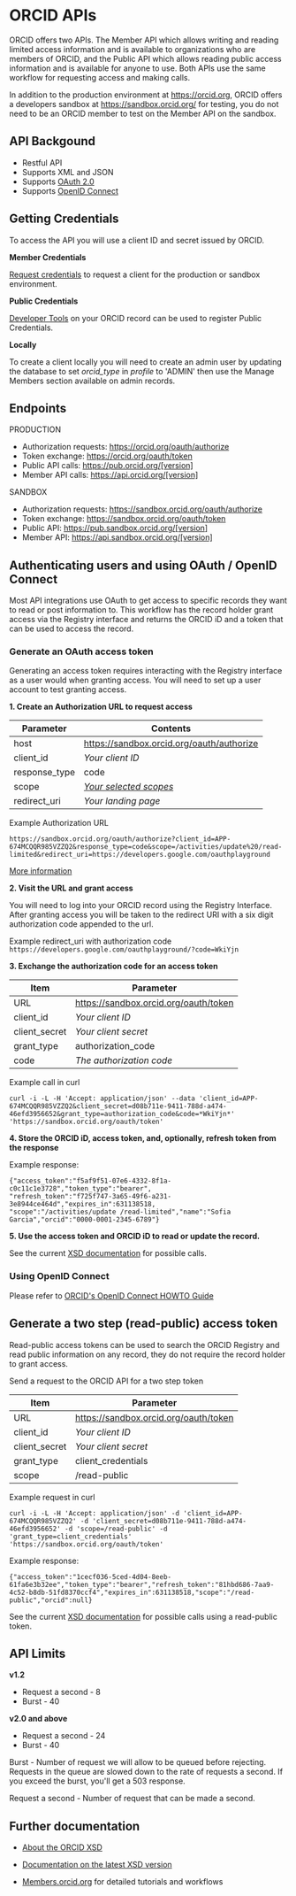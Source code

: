 # ORCID APIs

ORCID offers two APIs. The Member API which allows writing and reading limited access information and is available to organizations who are members of ORCID, and the Public API which allows reading public access information and is available for anyone to use. Both APIs use the same workflow for requesting access and making calls. 

In addition to the production environment at https://orcid.org, ORCID offers a developers sandbox at https://sandbox.orcid.org/ for testing, you do not need to be an ORCID member to test on the Member API on the sandbox.

## API Backgound

* Restful API
* Supports XML and JSON
* Supports [OAuth 2.0](https://oauth.net/2/)
* Supports [OpenID Connect](http://openid.net/connect/)

## Getting Credentials
To access the API you will use a client ID and secret issued by ORCID.

**Member Credentials**

[Request credentials](https://orcid.org/content/register-client-application) to request a client for the production or sandbox environment.

**Public Credentials**

[Developer Tools](https://sandbox.orcid.org/developer-tools) on your ORCID record can be used to register Public Credentials.

**Locally**

To create a client locally you will need to create an admin user by updating the database to set _orcid_type_ in _profile_ to 'ADMIN' then use the Manage Members section available on admin records.

## Endpoints

PRODUCTION
* Authorization requests: https://orcid.org/oauth/authorize
* Token exchange: https://orcid.org/oauth/token
* Public API calls: https://pub.orcid.org/[version]
* Member API calls: https://api.orcid.org/[version]

SANDBOX
* Authorization requests: https://sandbox.orcid.org/oauth/authorize
* Token exchange: https://sandbox.orcid.org/oauth/token
* Public API: https://pub.sandbox.orcid.org/[version]
* Member API: https://api.sandbox.orcid.org/[version]

## Authenticating users and using OAuth / OpenID Connect

Most API integrations use OAuth to get access to specific records they want to read or post information to. This workflow has the record holder grant access via the Registry interface and returns the ORCID iD and a token that can be used to access the record.

### Generate an OAuth access token
Generating an access token requires interacting with the Registry interface as a user would when granting access. You will need to set up a user account to test granting access.

**1. Create an Authorization URL to request access**
	
| Parameter             |Contents               |
|--------------------|--------------------------|
| host 				| https://sandbox.orcid.org/oauth/authorize|
| client\_id 		| *Your client ID*|
| response\_type	| code|
| scope				| [*Your selected scopes*](https://github.com/ORCID/ORCID-Source/tree/master/orcid-model/src/main/resources/record_2.1#scopes)|
| redirect\_uri		| *Your landing page*|

Example Authorization URL

```https://sandbox.orcid.org/oauth/authorize?client_id=APP-674MCQQR985VZZQ2&response_type=code&scope=/activities/update%20/read-limited&redirect_uri=https://developers.google.com/oauthplayground```

[More information](http://members.orcid.org/api/resources/customize)

**2. Visit the URL and grant access**

You will need to log into your ORCID record using the Registry Interface. After granting access you will be taken to the redirect URI with a six digit authorization code appended to the url.

Example redirect_uri with authorization code
```https://developers.google.com/oauthplayground/?code=WkiYjn```

**3. Exchange the authorization code for an access token**

| Item               |Parameter               |
|--------------------|--------------------------|
| URL 				| https://sandbox.orcid.org/oauth/token|
| client\_id 		| *Your client ID*|
| client\_secret	| *Your client secret*|
| grant\_type		| authorization\_code|
| code				| *The authorization code*|

Example call in curl

```
curl -i -L -H 'Accept: application/json' --data 'client_id=APP-674MCQQR985VZZQ2&client_secret=d08b711e-9411-788d-a474-46efd3956652&grant_type=authorization_code&code=*WkiYjn*' 'https://sandbox.orcid.org/oauth/token'
```
**4. Store the ORCID iD, access token, and, optionally, refresh token from the response**

Example response:

```
{"access_token":"f5af9f51-07e6-4332-8f1a-c0c11c1e3728","token_type":"bearer",
"refresh_token":"f725f747-3a65-49f6-a231-3e8944ce464d","expires_in":631138518,
"scope":"/activities/update /read-limited","name":"Sofia Garcia","orcid":"0000-0001-2345-6789"}
```
**5. Use the access token and ORCID iD to read or update the record.**

See the current [XSD documentation](https://github.com/ORCID/ORCID-Source/blob/master/orcid-model/src/main/resources/record_2.1/README.md#calls) for possible calls.

### Using OpenID Connect

Please refer to [ORCID's OpenID Connect HOWTO Guide](https://github.com/ORCID/ORCID-Source/blob/master/orcid-web/ORCID_AUTH_WITH_OPENID_CONNECT.md)

## Generate a two step (read-public) access token

Read-public access tokens can be used to search the ORCID Registry and read public information on any record, they do not require the record holder to grant access.

Send a request to the ORCID API for a two step token

| Item              |Parameter               |
|-------------------|--------------------------|
| URL 				| https://sandbox.orcid.org/oauth/token|
| client\_id 		| *Your client ID*|
| client\_secret	| *Your client secret*|
| grant\_type		| client\_credentials|
| scope				| /read-public|

Example request in curl

```
curl -i -L -H 'Accept: application/json' -d 'client_id=APP-674MCQQR985VZZQ2' -d 'client_secret=d08b711e-9411-788d-a474-46efd3956652' -d 'scope=/read-public' -d 'grant_type=client_credentials' 'https://sandbox.orcid.org/oauth/token'
```

Example response:
```
{"access_token":"1cecf036-5ced-4d04-8eeb-61fa6e3b32ee","token_type":"bearer","refresh_token":"81hbd686-7aa9-4c52-b8db-51fd8370ccf4","expires_in":631138518,"scope":"/read-public","orcid":null}
```

See the current [XSD documentation](https://github.com/ORCID/ORCID-Source/blob/master/orcid-model/src/main/resources/record_2.1/README.md#calls) for possible calls using a read-public token.

## API Limits

**v1.2**
* Request a second - 8
* Burst - 40

**v2.0 and above**
* Request a second - 24
* Burst - 40

Burst - Number of request we will allow to be queued before rejecting. Requests in the queue are slowed down to the rate of requests a second. If you exceed the burst, you'll get a 503 response.

Request a second - Number of request that can be made a second.

## Further documentation

* [About the ORCID XSD](https://github.com/ORCID/ORCID-Source/tree/master/orcid-model/src/main/resources)

* [Documentation on the latest XSD version](https://github.com/ORCID/ORCID-Source/blob/master/orcid-model/src/main/resources/record_2.1/README.md)

* [Members.orcid.org](https://members.orcid.org/api/) for detailed tutorials and workflows

